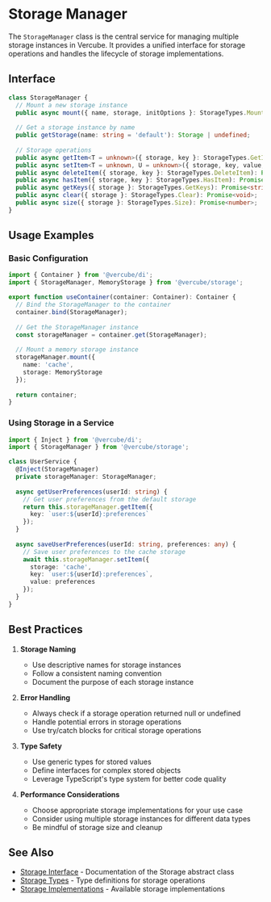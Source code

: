 # Storage Manager

The `StorageManager` class is the central service for managing multiple storage instances in Vercube. It provides a unified interface for storage operations and handles the lifecycle of storage implementations.

## Interface

```typescript
class StorageManager {
  // Mount a new storage instance
  public async mount({ name, storage, initOptions }: StorageTypes.Mount): Promise<void>;
  
  // Get a storage instance by name
  public getStorage(name: string = 'default'): Storage | undefined;
  
  // Storage operations
  public async getItem<T = unknown>({ storage, key }: StorageTypes.GetItem): Promise<T | null>;
  public async setItem<T = unknown, U = unknown>({ storage, key, value, options }: StorageTypes.SetItem<T, U>): Promise<void>;
  public async deleteItem({ storage, key }: StorageTypes.DeleteItem): Promise<void>;
  public async hasItem({ storage, key }: StorageTypes.HasItem): Promise<boolean>;
  public async getKeys({ storage }: StorageTypes.GetKeys): Promise<string[]>;
  public async clear({ storage }: StorageTypes.Clear): Promise<void>;
  public async size({ storage }: StorageTypes.Size): Promise<number>;
}
```

## Usage Examples

### Basic Configuration

```typescript
import { Container } from '@vercube/di';
import { StorageManager, MemoryStorage } from '@vercube/storage';

export function useContainer(container: Container): Container {
  // Bind the StorageManager to the container
  container.bind(StorageManager);
  
  // Get the StorageManager instance
  const storageManager = container.get(StorageManager);
  
  // Mount a memory storage instance
  storageManager.mount({
    name: 'cache',
    storage: MemoryStorage
  });
  
  return container;
}
```

### Using Storage in a Service

```typescript
import { Inject } from '@vercube/di';
import { StorageManager } from '@vercube/storage';

class UserService {
  @Inject(StorageManager)
  private storageManager: StorageManager;
  
  async getUserPreferences(userId: string) {
    // Get user preferences from the default storage
    return this.storageManager.getItem({
      key: `user:${userId}:preferences`
    });
  }
  
  async saveUserPreferences(userId: string, preferences: any) {
    // Save user preferences to the cache storage
    await this.storageManager.setItem({
      storage: 'cache',
      key: `user:${userId}:preferences`,
      value: preferences
    });
  }
}
```

## Best Practices

1. **Storage Naming**
   - Use descriptive names for storage instances
   - Follow a consistent naming convention
   - Document the purpose of each storage instance

2. **Error Handling**
   - Always check if a storage operation returned null or undefined
   - Handle potential errors in storage operations
   - Use try/catch blocks for critical storage operations

3. **Type Safety**
   - Use generic types for stored values
   - Define interfaces for complex stored objects
   - Leverage TypeScript's type system for better code quality

4. **Performance Considerations**
   - Choose appropriate storage implementations for your use case
   - Consider using multiple storage instances for different data types
   - Be mindful of storage size and cleanup

## See Also

- [Storage Interface](./storage-interface.md) - Documentation of the Storage abstract class
- [Storage Types](./storage-types.md) - Type definitions for storage operations
- [Storage Implementations](./storage-implementations.md) - Available storage implementations 